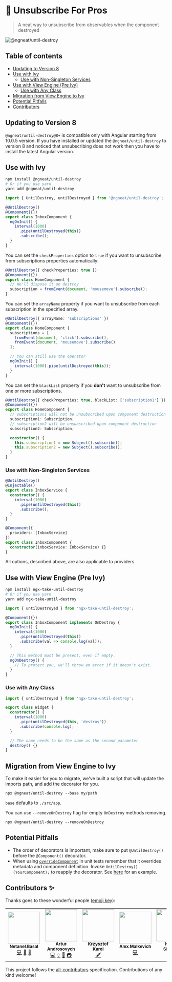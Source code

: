 # 🦁 Unsubscribe For Pros

> A neat way to unsubscribe from observables when the component destroyed

![@ngneat/until-destroy](https://github.com/ngneat/until-destroy/workflows/@ngneat/until-destroy/badge.svg)

## Table of contents

- [Updating to Version 8](#updating-to-version-8)
- [Use with Ivy](#use-with-ivy)
  - [Use with Non-Singleton Services](#use-with-non-singleton-services)
- [Use with View Engine (Pre Ivy)](#use-with-view-engine-pre-ivy)
  - [Use with Any Class](#use-with-any-class)
- [Migration from View Engine to Ivy](#migration-from-view-engine-to-ivy)
- [Potential Pitfalls](#potential-pitfalls)
- [Contributors](#contributors-✨)

## Updating to Version 8

`@ngneat/until-destroy@8+` is compatible only with Angular starting from 10.0.5 version. If you have installed or updated the `@ngneat/until-destroy` to version 8 and noticed that unsubscribing does not work then you have to install the latest Angular version.

## Use with Ivy

```bash
npm install @ngneat/until-destroy
# Or if you use yarn
yarn add @ngneat/until-destroy
```

```ts
import { UntilDestroy, untilDestroyed } from '@ngneat/until-destroy';

@UntilDestroy()
@Component({})
export class InboxComponent {
  ngOnInit() {
    interval(1000)
      .pipe(untilDestroyed(this))
      .subscribe();
  }
}
```

You can set the `checkProperties` option to `true` if you want to unsubscribe from subscriptions properties automatically:

```ts
@UntilDestroy({ checkProperties: true })
@Component({})
export class HomeComponent {
  // We'll dispose it on destroy
  subscription = fromEvent(document, 'mousemove').subscribe();
}
```

You can set the `arrayName` property if you want to unsubscribe from each subscription in the specified array.

```ts
@UntilDestroy({ arrayName: 'subscriptions' })
@Component({})
export class HomeComponent {
  subscriptions = [
    fromEvent(document, 'click').subscribe(),
    fromEvent(document, 'mousemove').subscribe()
  ];

  // You can still use the operator
  ngOnInit() {
    interval(1000).pipe(untilDestroyed(this));
  }
}
```

You can set the `blackList` property if you **don't** want to unsubscribe from one or more subscriptions.

```ts
@UntilDestroy({ checkProperties: true, blackList: ['subscription1'] })
@Component({})
export class HomeComponent {
  // subscription1 will not be unsubscribed upon component destruction
  subscription1: Subscription;
  // subscription2 will be unsubscribed upon component destruction
  subscription2: Subscription;

  constructor() {
    this.subscription1 = new Subject().subscribe();
    this.subscription2 = new Subject().subscribe();
  }
}
```

### Use with Non-Singleton Services

```ts
@UntilDestroy()
@Injectable()
export class InboxService {
  constructor() {
    interval(1000)
      .pipe(untilDestroyed(this))
      .subscribe();
  }
}

@Component({
  providers: [InboxService]
})
export class InboxComponent {
  constructor(inboxService: InboxService) {}
}
```

All options, described above, are also applicable to providers.

## Use with View Engine (Pre Ivy)

```bash
npm install ngx-take-until-destroy
# Or if you use yarn
yarn add ngx-take-until-destroy
```

```ts
import { untilDestroyed } from 'ngx-take-until-destroy';

@Component({})
export class InboxComponent implements OnDestroy {
  ngOnInit() {
    interval(1000)
      .pipe(untilDestroyed(this))
      .subscribe(val => console.log(val));
  }

  // This method must be present, even if empty.
  ngOnDestroy() {
    // To protect you, we'll throw an error if it doesn't exist.
  }
}
```

### Use with Any Class

```ts
import { untilDestroyed } from 'ngx-take-until-destroy';

export class Widget {
  constructor() {
    interval(1000)
      .pipe(untilDestroyed(this, 'destroy'))
      .subscribe(console.log);
  }

  // The name needs to be the same as the second parameter
  destroy() {}
}
```

## Migration from View Engine to Ivy

To make it easier for you to migrate, we've built a script that will update the imports path, and add the decorator for you.

```shell script
npx @ngneat/until-destroy --base my/path
```

`base` defaults to `./src/app`.

You can use `--removeOnDestroy` flag for empty `OnDestroy` methods removing.

```shell script
npx @ngneat/until-destroy --removeOnDestroy
```

## Potential Pitfalls

- The order of decorators is important, make sure to put `@UntilDestroy()` before the `@Component()` decorator.
- When using [`overrideComponent`](https://angular.io/api/core/testing/TestBed#overrideComponent) in unit tests remember that it overrides metadata and component definition. Invoke `UntilDestroy()(YourComponent);` to reapply the decorator. See [here](https://github.com/ngneat/until-destroy/issues/91#issuecomment-626470446) for an example.

## Contributors ✨

Thanks goes to these wonderful people ([emoji key](https://allcontributors.org/docs/en/emoji-key)):

<!-- ALL-CONTRIBUTORS-LIST:START - Do not remove or modify this section -->
<!-- prettier-ignore-start -->
<!-- markdownlint-disable -->
<table>
  <tr>
    <td align="center"><a href="https://www.netbasal.com"><img src="https://avatars1.githubusercontent.com/u/6745730?v=4" width="100px;" alt=""/><br /><sub><b>Netanel Basal</b></sub></a><br /><a href="https://github.com/ngneat/until-destroy/commits?author=NetanelBasal" title="Code">💻</a> <a href="https://github.com/ngneat/until-destroy/commits?author=NetanelBasal" title="Documentation">📖</a> <a href="#ideas-NetanelBasal" title="Ideas, Planning, & Feedback">🤔</a></td>
    <td align="center"><a href="https://medium.com/@overthesanity"><img src="https://avatars1.githubusercontent.com/u/7337691?v=4" width="100px;" alt=""/><br /><sub><b>Artur Androsovych</b></sub></a><br /><a href="https://github.com/ngneat/until-destroy/commits?author=arturovt" title="Code">💻</a> <a href="#example-arturovt" title="Examples">💡</a> <a href="#ideas-arturovt" title="Ideas, Planning, & Feedback">🤔</a> <a href="#infra-arturovt" title="Infrastructure (Hosting, Build-Tools, etc)">🚇</a></td>
    <td align="center"><a href="https://github.com/KrzysztofKarol"><img src="https://avatars3.githubusercontent.com/u/12470911?v=4" width="100px;" alt=""/><br /><sub><b>Krzysztof Karol</b></sub></a><br /><a href="#content-KrzysztofKarol" title="Content">🖋</a></td>
    <td align="center"><a href="https://github.com/gund"><img src="https://avatars0.githubusercontent.com/u/3644678?v=4" width="100px;" alt=""/><br /><sub><b>Alex Malkevich</b></sub></a><br /><a href="https://github.com/ngneat/until-destroy/commits?author=gund" title="Code">💻</a></td>
    <td align="center"><a href="https://github.com/webdevius"><img src="https://avatars0.githubusercontent.com/u/2960769?v=4" width="100px;" alt=""/><br /><sub><b>Khaled Shaaban</b></sub></a><br /><a href="https://github.com/ngneat/until-destroy/commits?author=webdevius" title="Code">💻</a></td>
    <td align="center"><a href="https://github.com/kmathy"><img src="https://avatars3.githubusercontent.com/u/15690980?v=4" width="100px;" alt=""/><br /><sub><b>kmathy</b></sub></a><br /><a href="https://github.com/ngneat/until-destroy/commits?author=kmathy" title="Code">💻</a></td>
    <td align="center"><a href="https://github.com/FFKL"><img src="https://avatars1.githubusercontent.com/u/11336491?v=4" width="100px;" alt=""/><br /><sub><b>Dmitrii Korostelev</b></sub></a><br /><a href="https://github.com/ngneat/until-destroy/commits?author=FFKL" title="Code">💻</a></td>
  </tr>
</table>

<!-- markdownlint-enable -->
<!-- prettier-ignore-end -->

<!-- ALL-CONTRIBUTORS-LIST:END -->

This project follows the [all-contributors](https://github.com/all-contributors/all-contributors) specification. Contributions of any kind welcome!
